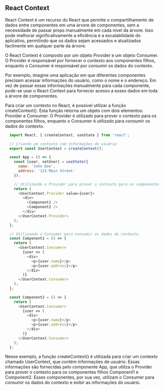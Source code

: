 ## React Context

React Context é um recurso do React que permite o compartilhamento de dados entre componentes em uma árvore de componentes, sem a necessidade de passar props manualmente em cada nível da árvore. Isso pode melhorar significativamente a eficiência e a escalabilidade do aplicativo, permitindo que os dados sejam acessados e atualizados facilmente em qualquer parte da árvore.

O React Context é composto por um objeto Provider e um objeto Consumer. O Provider é responsável por fornecer o contexto aos componentes filhos, enquanto o Consumer é responsável por consumir os dados do contexto.

Por exemplo, imagine uma aplicação em que diferentes componentes precisam acessar informações do usuário, como o nome e o endereço. Em vez de passar essas informações manualmente para cada componente, pode-se usar o React Context para fornecer acesso a esses dados em toda a árvore de componentes.

Para criar um contexto no React, é possível utilizar a função createContext(). Esta função retorna um objeto com dois elementos: Provider e Consumer. O Provider é utilizado para prover o contexto para os componentes filhos, enquanto o Consumer é utilizado para consumir os dados do contexto.

```javascript
  import React, { createContext, useState } from 'react';

  // Criando um contexto com informações de usuário
  export const UserContext = createContext();

  const App = () => {
    const [user, setUser] = useState({
      name: 'John Doe',
      address: '123 Main Street'
    });

    // Utilizando o Provider para prover o contexto para os componentes filhos
    return (
      <UserContext.Provider value={user}>
        <div>
          <Component1 />
          <Component2 />
        </div>
      </UserContext.Provider>
    );
  };

  // Utilizando o Consumer para consumir os dados do contexto
  const Component1 = () => {
    return (
      <UserContext.Consumer>
        {user => (
          <div>
            <p>{user.name}</p>
            <p>{user.address}</p>
          </div>
        )}
      </UserContext.Consumer>
    );
  };

  const Component2 = () => {
    return (
      <UserContext.Consumer>
        {user => (
          <div>
            <p>{user.name}</p>
            <p>{user.address}</p>
          </div>
        )}
      </UserContext.Consumer>
    );
  };
```

Nesse exemplo, a função createContext() é utilizada para criar um contexto chamado UserContext, que contém informações de usuário. Essas informações são fornecidas pelo componente App, que utiliza o Provider para prover o contexto para os componentes filhos Component1 e Component2. Esses componentes, por sua vez, utilizam o Consumer para consumir os dados do contexto e exibir as informações do usuário.
